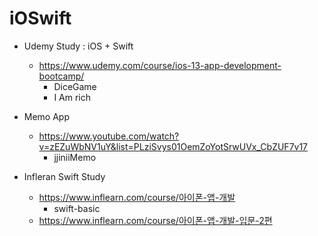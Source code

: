 # iOSwift

* Udemy Study : iOS + Swift
  * https://www.udemy.com/course/ios-13-app-development-bootcamp/
    * DiceGame
    * I Am rich
  
* Memo App
  * https://www.youtube.com/watch?v=zEZuWbNV1uY&list=PLziSvys01OemZoYotSrwUVx_CbZUF7v17
    * jjiniiMemo

* Infleran Swift Study
  * https://www.inflearn.com/course/아이폰-앱-개발
    * swift-basic 
  * https://www.inflearn.com/course/아이폰-앱-개발-입문-2편
   
